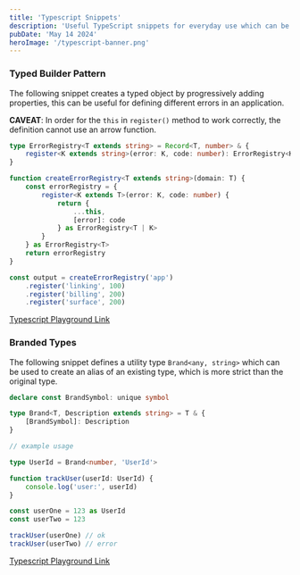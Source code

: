 ```yaml
---
title: 'Typescript Snippets'
description: 'Useful TypeScript snippets for everyday use which can be easily copied and pasted.'
pubDate: 'May 14 2024'
heroImage: '/typescript-banner.png'
---
```


### Typed Builder Pattern

The following snippet creates a typed object by progressively adding properties, this can be useful for defining different errors in an application.

**CAVEAT**: In order for the `this` in `register()` method to work correctly, the definition cannot use an arrow function.

```ts
type ErrorRegistry<T extends string> = Record<T, number> & {
    register<K extends string>(error: K, code: number): ErrorRegistry<K | T>
}

function createErrorRegistry<T extends string>(domain: T) {
    const errorRegistry = {
        register<K extends T>(error: K, code: number) {
            return {
                ...this,
                [error]: code
            } as ErrorRegistry<T | K> 
        }
    } as ErrorRegistry<T>
    return errorRegistry
}

const output = createErrorRegistry('app')
    .register('linking', 100)
    .register('billing', 200)
    .register('surface', 200)

```

[Typescript Playground Link](https://www.typescriptlang.org/play/?target=99#code/C4TwDgpgBAogTnA9nAShA5gSwM7DiAHgBUoIAPYCAOwBNspc5Mr0A+KAXijQGNkbiAGihUArgFsARhDjsAZFADeAKChqocDDkpwCAaVIVqdBnmZsAFDKRwAXFD3C+NCPbFSZASnvwbaLIyEBgA+UESsygC+ysoAZqJUPMCYiFRQPJoAhpS+yP7a+MSGlLT0jOasFjSI4pnM9kSeSqrqfFS4pAh5WoGczeoDGj06+sXG9OFWXXYOTogubhLScE0qg+tDwKJwaWsb+wB0R8AAFjiCLfvrANrWyAC69s4Ql1eRUJn0uajDhSShenYrwG0RBHy+03ygWIEQGmi2O06fl+ICiMTaHUQomAYGxfQyEGyEG+ULwIAsAHJMmAwBTPK8DpoAjpKQAbZgAa3MFOEAEYAAz8+kDRnDGSUySYVnslg8qAAJkFwvUouZ4op2G2sUyPAgcsVQvRqWwiFZEAOrMQ6AsWJx2KaAHoHVAgA)

### Branded Types

The following snippet defines a utility type `Brand<any, string>` which can be used to create an alias of an existing type, which is more strict than the original type.

```ts
declare const BrandSymbol: unique symbol

type Brand<T, Description extends string> = T & {
    [BrandSymbol]: Description
}

// example usage

type UserId = Brand<number, 'UserId'>

function trackUser(userId: UserId) {
    console.log('user:', userId)
}

const userOne = 123 as UserId
const userTwo = 123

trackUser(userOne) // ok
trackUser(userTwo) // error
```

[Typescript Playground Link](https://www.typescriptlang.org/play/?target=99#code/FAEwpgxgNghgTmABBA9gOwM4BdECE4xogDKAngLYBGKUAXIgK5oCWAjg0hhdVMMFqQAOSfIRAAeACoAaRABEwGCHGaCszdIjAAPLGCIZE2FWgDmAPkQBeRJMQAyRAG9giN4gDaoomSo0AuvQKSipqGmjAAL58APQxWtow5IJQSAwYMKZgfALCiACqGGBwAJIg1ngEROJoDFTFsgDkhcVljeZ8AGZMEOqaWAQQANYtcAAU6a0g9KNlAJTOru6omDRgAHRQKKZjjZNwtI2y+-NRfCvYjEVwAPJoSDYAjABMAMyIMIazIMAXOPuSADuKAqL1eOUGI2uE2udzACziiBQQ34kNGMOKQJQCPixTgKDgfCAA)